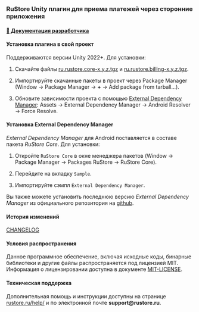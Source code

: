 ### RuStore Unity плагин для приема платежей через сторонние приложения  

#### [🔗 Документация разработчика][10]

#### Установка плагина в свой проект

Поддерживаются версии Unity 2022+. Для установки:

1. Скачайте файлы [ru.rustore.core-x.y.z.tgz][20] и [ru.rustore.billing-x.y.z.tgz][30].

2. Импортируйте скачанные пакеты в проект через Package Manager (Window → Package Manager → __+__ → Add package from tarball...).

3. Обновите зависимости проекта с помощью [External Dependency Manager](https://github.com/googlesamples/unity-jar-resolver.git?path=/upm): Assets → External Dependency Manager → Android Resolver → Force Resolve.


#### Установка External Dependency Manager

_External Dependency Manager_ для Android поставляется в составе пакета _RuStore Core_. Для установки:

1. Откройте `RuStore Core` в окне менеджера пакетов (Window → Package Manager → Packages RuStore → RuStore Core).

2. Перейдите на вкладку `Sample`.

3. Импортируйте сэмпл `External Dependency Manager`.

Вы также можете установить последнюю версию _External Dependency Manager_ из официального репозитория на [github](https://github.com/googlesamples/unity-jar-resolver.git?path=/upm).


#### История изменений

[CHANGELOG](../CHANGELOG.md)


#### Условия распространения

Данное программное обеспечение, включая исходные коды, бинарные библиотеки и другие файлы распространяется под лицензией MIT. Информация о лицензировании доступна в документе [MIT-LICENSE](../MIT-LICENSE.txt).


#### Техническая поддержка

Дополнительная помощь и инструкции доступны на странице [rustore.ru/help/](https://www.rustore.ru/help/) и по электронной почте __support@rustore.ru__.

[10]: https://www.rustore.ru/help/sdk/payments/unity/6-1-1
[20]: https://gitflic.ru/project/rpelmegov/unity-rustore-billing-sdk/blob/raw?file=upm_tgz%2Fru.rustore.core-6.1.0.tgz&inline=false
[30]: https://gitflic.ru/project/rpelmegov/unity-rustore-billing-sdk/blob/raw?file=upm_tgz%2Fru.rustore.billing-6.1.1.tgz.tgz&inline=false
